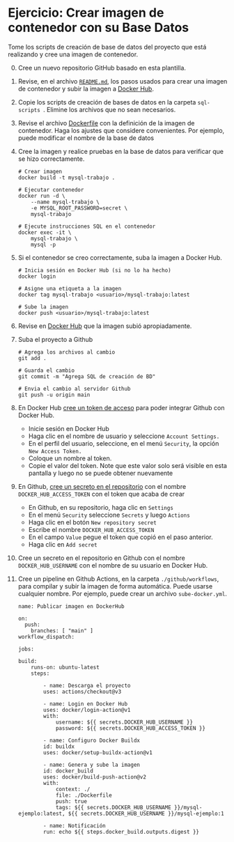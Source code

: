 # Ejercicio: Crear imagen de contenedor con su Base Datos

Tome los scripts de creación de base de datos del proyecto que está realizando y cree una imagen de contenedor.

0. Cree un nuevo repositorio GitHub basado en esta plantilla.

1. Revise, en el archivo [`README.md`](./README.md), los pasos usados para crear una imagen de contenedor y subir la imagen a [Docker Hub](https://hub.docker.com).

2. Copie los scripts de creación de bases de datos en la carpeta `sql-scripts `. Elimine los archivos que no sean necesarios.

3. Revise el archivo [Dockerfile](./Dockerfile) con la definición de la imagen de contenedor. Haga los ajustes que considere convenientes. Por ejemplo, puede modificar el nombre de la base de datos

4. Cree la imagen y realice pruebas en la base de datos para verificar que se hizo correctamente.

    ```
    # Crear imagen
    docker build -t mysql-trabajo .

    # Ejecutar contenedor
    docker run -d \
        --name mysql-trabajo \
        -e MYSQL_ROOT_PASSWORD=secret \
        mysql-trabajo

    # Ejecute instrucciones SQL en el contenedor
    docker exec -it \
        mysql-trabajo \
        mysql -p
    ```

5. Si el contenedor se creo correctamente, suba la imagen a Docker Hub.

    ```
    # Inicia sesión en Docker Hub (si no lo ha hecho)
    docker login

    # Asigne una etiqueta a la imagen
    docker tag mysql-trabajo <usuario>/mysql-trabajo:latest

    # Sube la imagen
    docker push <usuario>/mysql-trabajo:latest
    ```

6. Revise en [Docker Hub](https://hub.docker.com) que la imagen subió apropiadamente.

7. Suba el proyecto a Github

    ```
    # Agrega los archivos al cambio
    git add .

    # Guarda el cambio
    git commit -m "Agrega SQL de creación de BD"

    # Envia el cambio al servidor Github
    git push -u origin main
    ```

8. En Docker Hub [cree un token de acceso](https://docs.docker.com/docker-hub/access-tokens/) para poder integrar Github con Docker Hub.
    - Inicie sesión en Docker Hub
    - Haga clic en el nombre de usuario y seleccione `Account Settings.`
    - En el perfil del usuario, seleccione, en el menú `Security`, la opción `New Access Token.`
    - Coloque un nombre al token.
    - Copie el valor del token. Note que este valor solo será visible en esta pantalla y luego no se puede obtener nuevamente

9. En Github, [cree un secreto en el repositorio](https://docs.github.com/en/actions/security-guides/encrypted-secrets) con el nombre `DOCKER_HUB_ACCESS_TOKEN` con el token que acaba de crear
    - En Github, en su repositorio, haga clic en `Settings`
    - En el menú `Security` seleccione `Secrets` y luego `Actions`
    - Haga clic en el botón `New repository secret`
    - Escribe el nombre `DOCKER_HUB_ACCESS_TOKEN`
    - En el campo `Value` pegue el token que copió en el paso anterior.
    - Haga clic en `Add secret`

10. Cree un secreto en el repositorio en Github con el nombre `DOCKER_HUB_USERNAME` con el nombre de su usuario en Docker Hub.

7. Cree un pipeline en Github Actions, en la carpeta `./github/workflows`, para compilar y subir la imagen de forma automática. Puede usarse cualquier nombre. Por ejemplo, puede crear un archivo  `sube-docker.yml`. 

    ```
    name: Publicar imagen en DockerHub

    on:
      push:
        branches: [ "main" ]
    workflow_dispatch: 

    jobs:

    build:
        runs-on: ubuntu-latest
        steps:
        
            - name: Descarga el proyecto
            uses: actions/checkout@v3
            
            - name: Login en Docker Hub
            uses: docker/login-action@v1
            with:
                username: ${{ secrets.DOCKER_HUB_USERNAME }}
                password: ${{ secrets.DOCKER_HUB_ACCESS_TOKEN }}
                
            - name: Configuro Docker Buildx
            id: buildx
            uses: docker/setup-buildx-action@v1

            - name: Genera y sube la imagen
            id: docker_build
            uses: docker/build-push-action@v2
            with:
                context: ./
                file: ./Dockerfile
                push: true
                tags: ${{ secrets.DOCKER_HUB_USERNAME }}/mysql-ejemplo:latest, ${{ secrets.DOCKER_HUB_USERNAME }}/mysql-ejemplo:1
        
            - name: Notificación
            run: echo ${{ steps.docker_build.outputs.digest }}
    ```